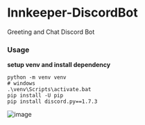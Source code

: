 # Innkeeper-DiscordBot
Greeting and Chat Discord Bot

### Usage

**setup venv and install dependency**
```
python -m venv venv
# windows
.\venv\Scripts\activate.bat
pip install -U pip
pip install discord.py==1.7.3
```

![image](https://github.com/Cyril-Meyer/Innkeeper-DiscordBot/assets/69190238/e09cd42f-cdd8-4fff-acc9-9a015ecde342)
